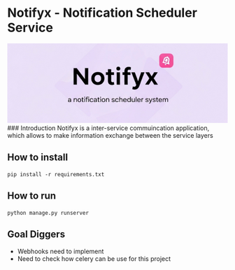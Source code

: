 # Notifyx - Notification Scheduler Service
<img src = https://raw.githubusercontent.com/Aaris-Kazi/notification-scheduler/refs/heads/main/screenshots/brand-hero.png>
### Introduction
Notifyx is a inter-service commuincation application, which allows to make information exchange between the service layers


## How to install
    pip install -r requirements.txt

## How to run

    python manage.py runserver

## Goal Diggers

- Webhooks  need to implement
- Need to check how celery can be use for this project